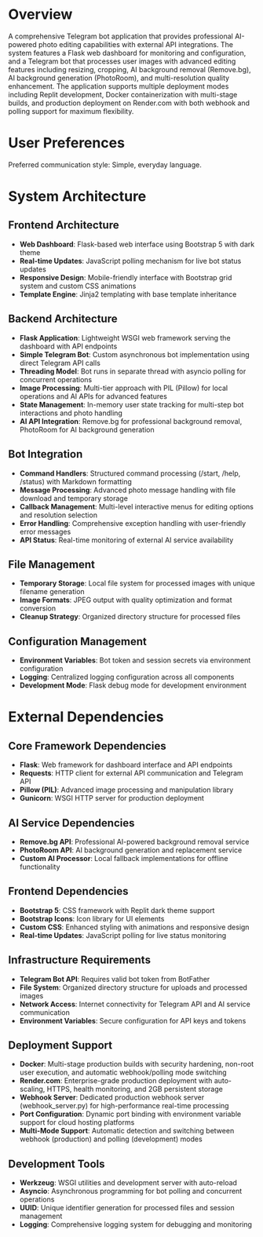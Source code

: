 # Overview

A comprehensive Telegram bot application that provides professional AI-powered photo editing capabilities with external API integrations. The system features a Flask web dashboard for monitoring and configuration, and a Telegram bot that processes user images with advanced editing features including resizing, cropping, AI background removal (Remove.bg), AI background generation (PhotoRoom), and multi-resolution quality enhancement. The application supports multiple deployment modes including Replit development, Docker containerization with multi-stage builds, and production deployment on Render.com with both webhook and polling support for maximum flexibility.

# User Preferences

Preferred communication style: Simple, everyday language.

# System Architecture

## Frontend Architecture
- **Web Dashboard**: Flask-based web interface using Bootstrap 5 with dark theme
- **Real-time Updates**: JavaScript polling mechanism for live bot status updates
- **Responsive Design**: Mobile-friendly interface with Bootstrap grid system and custom CSS animations
- **Template Engine**: Jinja2 templating with base template inheritance

## Backend Architecture
- **Flask Application**: Lightweight WSGI web framework serving the dashboard with API endpoints
- **Simple Telegram Bot**: Custom asynchronous bot implementation using direct Telegram API calls
- **Threading Model**: Bot runs in separate thread with asyncio polling for concurrent operations
- **Image Processing**: Multi-tier approach with PIL (Pillow) for local operations and AI APIs for advanced features
- **State Management**: In-memory user state tracking for multi-step bot interactions and photo handling
- **AI API Integration**: Remove.bg for professional background removal, PhotoRoom for AI background generation

## Bot Integration
- **Command Handlers**: Structured command processing (/start, /help, /status) with Markdown formatting
- **Message Processing**: Advanced photo message handling with file download and temporary storage
- **Callback Management**: Multi-level interactive menus for editing options and resolution selection
- **Error Handling**: Comprehensive exception handling with user-friendly error messages
- **API Status**: Real-time monitoring of external AI service availability

## File Management
- **Temporary Storage**: Local file system for processed images with unique filename generation
- **Image Formats**: JPEG output with quality optimization and format conversion
- **Cleanup Strategy**: Organized directory structure for processed files

## Configuration Management
- **Environment Variables**: Bot token and session secrets via environment configuration
- **Logging**: Centralized logging configuration across all components
- **Development Mode**: Flask debug mode for development environment

# External Dependencies

## Core Framework Dependencies
- **Flask**: Web framework for dashboard interface and API endpoints
- **Requests**: HTTP client for external API communication and Telegram API
- **Pillow (PIL)**: Advanced image processing and manipulation library
- **Gunicorn**: WSGI HTTP server for production deployment

## AI Service Dependencies
- **Remove.bg API**: Professional AI-powered background removal service
- **PhotoRoom API**: AI background generation and replacement service
- **Custom AI Processor**: Local fallback implementations for offline functionality

## Frontend Dependencies
- **Bootstrap 5**: CSS framework with Replit dark theme support
- **Bootstrap Icons**: Icon library for UI elements
- **Custom CSS**: Enhanced styling with animations and responsive design
- **Real-time Updates**: JavaScript polling for live status monitoring

## Infrastructure Requirements
- **Telegram Bot API**: Requires valid bot token from BotFather
- **File System**: Organized directory structure for uploads and processed images
- **Network Access**: Internet connectivity for Telegram API and AI service communication
- **Environment Variables**: Secure configuration for API keys and tokens

## Deployment Support
- **Docker**: Multi-stage production builds with security hardening, non-root user execution, and automatic webhook/polling mode switching
- **Render.com**: Enterprise-grade production deployment with auto-scaling, HTTPS, health monitoring, and 2GB persistent storage
- **Webhook Server**: Dedicated production webhook server (webhook_server.py) for high-performance real-time processing
- **Port Configuration**: Dynamic port binding with environment variable support for cloud hosting platforms
- **Multi-Mode Support**: Automatic detection and switching between webhook (production) and polling (development) modes

## Development Tools
- **Werkzeug**: WSGI utilities and development server with auto-reload
- **Asyncio**: Asynchronous programming for bot polling and concurrent operations
- **UUID**: Unique identifier generation for processed files and session management
- **Logging**: Comprehensive logging system for debugging and monitoring